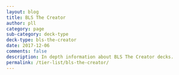 ```yaml
---
layout: blog
title: BLS The Creator
author: pll
category: page
sub-category: deck-type
deck-type: bls-the-creator
date: 2017-12-06
comments: false
description: In depth information about BLS The Creator decks.
permalink: /tier-list/bls-the-creator/ 
---
```








